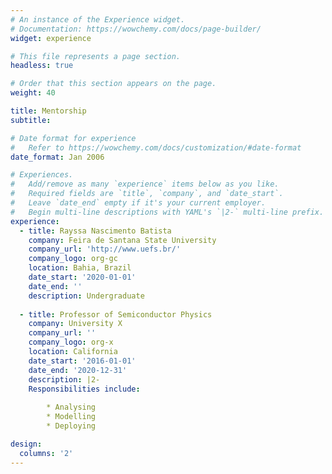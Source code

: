 ```yaml
---
# An instance of the Experience widget.
# Documentation: https://wowchemy.com/docs/page-builder/
widget: experience

# This file represents a page section.
headless: true

# Order that this section appears on the page.
weight: 40

title: Mentorship
subtitle:

# Date format for experience
#   Refer to https://wowchemy.com/docs/customization/#date-format
date_format: Jan 2006

# Experiences.
#   Add/remove as many `experience` items below as you like.
#   Required fields are `title`, `company`, and `date_start`.
#   Leave `date_end` empty if it's your current employer.
#   Begin multi-line descriptions with YAML's `|2-` multi-line prefix.
experience:
  - title: Rayssa Nascimento Batista
    company: Feira de Santana State University
    company_url: 'http://www.uefs.br/'
    company_logo: org-gc
    location: Bahia, Brazil
    date_start: '2020-01-01'
    date_end: ''
    description: Undergraduate
        
  - title: Professor of Semiconductor Physics
    company: University X
    company_url: ''
    company_logo: org-x
    location: California
    date_start: '2016-01-01'
    date_end: '2020-12-31'
    description: |2-
    Responsibilities include:
        
        * Analysing
        * Modelling
        * Deploying

design:
  columns: '2'
---
```

